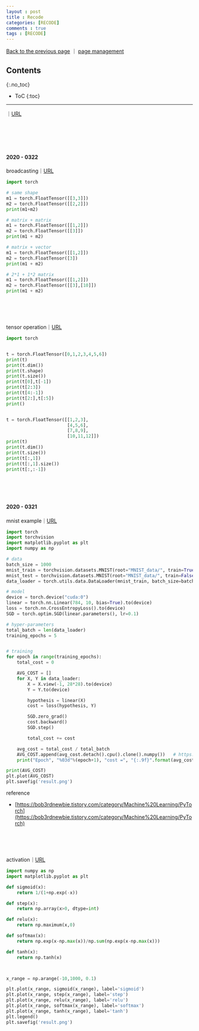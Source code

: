 ```yaml
---
layout : post
title : Recode
categories: [RECODE]
comments : true
tags : [RECODE]
---
```


[Back to the previous page](https://userdyk-github.github.io/) ｜ <a href="https://github.com/userdyk-github/userdyk-github.github.io/blob/master/_posts/2019-08-13-Recode.md" target="_blank">page management</a>

## Contents
{:.no_toc}

* ToC
{:toc}

<hr class="division1">


｜<a href="" target="_blank">URL</a>
```python

```
<br><br><br>






#### 2020 - 0322

broadcasting｜<a href=" https://www.youtube.com/watch?v=St7EhvnFi6c&list=PLQ28Nx3M4JrhkqBVIXg-i5_CVVoS1UzAv&index=2" target="_blank">URL</a>
```python
import torch

# same shape
m1 = torch.FloatTensor([[3,3]])
m2 = torch.FloatTensor([[2,2]])
print(m1+m2)

# matrix + matrix
m1 = torch.FloatTensor([[1,2]])
m2 = torch.FloatTensor([[3]])
print(m1 + m2)

# matrix + vector
m1 = torch.FloatTensor([[1,2]])
m2 = torch.FloatTensor([3])
print(m1 + m2)

# 2*1 + 1*2 matrix
m1 = torch.FloatTensor([[1,2]])
m2 = torch.FloatTensor([[3],[10]])
print(m1 + m2)
```
<br><br><br>


tensor operation｜<a href="https://www.youtube.com/watch?v=St7EhvnFi6c&list=PLQ28Nx3M4JrhkqBVIXg-i5_CVVoS1UzAv&index=2" target="_blank">URL</a>
```python
import torch


t = torch.FloatTensor([0,1,2,3,4,5,6])
print(t)
print(t.dim())
print(t.shape)
print(t.size())
print(t[0],t[-1])
print(t[2:3])
print(t[4:-1])
print(t[2:],t[:5])
print()


t = torch.FloatTensor([[1,2,3],
                       [4,5,6],
                       [7,8,9],
                       [10,11,12]])
print(t)
print(t.dim())
print(t.size())
print(t[:,1])
print(t[:,1].size())
print(t[:,:-1])
```
<br><br><br>



#### 2020 - 0321

mnist example｜<a href="http://www.gisdeveloper.co.kr/?paged=19&cat=132" target="_blank">URL</a>
```python
import torch
import torchvision
import matplotlib.pyplot as plt
import numpy as np

# data
batch_size = 1000
mnist_train = torchvision.datasets.MNIST(root="MNIST_data/", train=True, transform=torchvision.transforms.ToTensor(), download=True)
mnist_test = torchvision.datasets.MNIST(root="MNIST_data/", train=False, transform=torchvision.transforms.ToTensor(), download=True)
data_loader = torch.utils.data.DataLoader(mnist_train, batch_size=batch_size, shuffle=True, drop_last=True)

# model
device = torch.device("cuda:0")
linear = torch.nn.Linear(784, 10, bias=True).to(device)
loss = torch.nn.CrossEntropyLoss().to(device)
SGD = torch.optim.SGD(linear.parameters(), lr=0.1)

# hyper-parameters
total_batch = len(data_loader)
training_epochs = 5


# training
for epoch in range(training_epochs):
    total_cost = 0

    AVG_COST = []
    for X, Y in data_loader:
        X = X.view(-1, 28*28).to(device)
        Y = Y.to(device)

        hypothesis = linear(X)
        cost = loss(hypothesis, Y)

        SGD.zero_grad()
        cost.backward()
        SGD.step()

        total_cost += cost

    avg_cost = total_cost / total_batch
    AVG_COST.append(avg_cost.detach().cpu().clone().numpy())   # https://discuss.pytorch.org/t/cant-convert-cuda-tensor-to-numpy-use-tensor-cpu-to-copy-the-tensor-to-host-memory-first/38301
    print("Epoch", "%03d"%(epoch+1), "cost =", "{:.9f}".format(avg_cost))

print(AVG_COST)
plt.plot(AVG_COST)
plt.savefig('result.png')
```
reference

- [https://bob3rdnewbie.tistory.com/category/Machine%20Learning/PyTorch](https://bob3rdnewbie.tistory.com/category/Machine%20Learning/PyTorch)

<br><br><br>




activation｜<a href="http://www.gisdeveloper.co.kr/?paged=20&cat=132" target="_blank">URL</a>
```python
import numpy as np
import matplotlib.pyplot as plt

def sigmoid(x):
    return 1/(1+np.exp(-x))

def step(x):
    return np.array(x>0, dtype=int)

def relu(x):
    return np.maximum(x,0)

def softmax(x):
    return np.exp(x-np.max(x))/np.sum(np.exp(x-np.max(x)))

def tanh(x):
    return np.tanh(x)



x_range = np.arange(-10,1000, 0.1)

plt.plot(x_range, sigmoid(x_range), label='sigmoid')
plt.plot(x_range, step(x_range), label='step')
plt.plot(x_range, relu(x_range), label='relu')
plt.plot(x_range, softmax(x_range), label='softmax')
plt.plot(x_range, tanh(x_range), label='tanh')
plt.legend()
plt.savefig('result.png')
```
<br><br><br>


